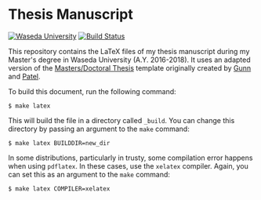 # Thesis Manuscript

[![Waseda University](https://img.shields.io/badge/research-Waseda_University-brightgreen.svg)](http://www.waseda.jp/sem-hflab/nclab/)
[![Build Status](https://travis-ci.com/ljvmiranda921/thesis-manuscript.svg?token=AxBhoJS4fomNDw4sgFsV&branch=master)](https://travis-ci.com/ljvmiranda921/thesis-manuscript)

This repository contains the LaTeX files of my thesis manuscript during my
Master's degree in Waseda University (A.Y. 2016-2018). It uses an adapted version of the [Masters/Doctoral Thesis](https://www.latextemplates.com/template/masters-doctoral-thesis) template originally created by [Gunn](http://users.ecs.soton.ac.uk/srg/softwaretools/document/templates/) and [Patel](www.sunilpatel.co.uk/thesis-template/).

To build this document, run the following command:

```shell
$ make latex
```
This will build the file in a directory called `_build`. You can change this directory by passing an argument to
the `make` command:

```shell
$ make latex BUILDDIR=new_dir
```
In some distributions, particularly in trusty, some compilation error happens when using `pdflatex`. In these cases,
use the `xelatex` compiler. Again, you can set this as an argument to the `make` command:

```shell
$ make latex COMPILER=xelatex
```

